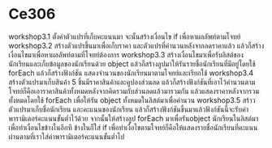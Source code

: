 # Ce306
workshop3.1 ตั้งค่าตัวแปรที่เก็บคะแนนมา จะนั้นสร้างเงื่อนไข if เพื่อหาผลลัพท์ตามโจทย์
workshop3.2 สร้างตัวแปรขึ้นมาเพื่อเก็บราคา และตัวแปรที่คำนวนหลังจากลดราคาแล้ว แล้วก็สร้างเงื่อนไขมาเพื่อหาผลลัพท์ตามที่โจทย์ต้องการ
workshop3.3 สร้างเงื่อนไขมาเพื่อรับลิสต์ของนักเรียนและเก็บข้อมูลของนักเรียนด้วย object แล้วก็สร้างลูปมาให้รันรายชื่อนักเรียนที่มีอยู่โดยใช้ forEach แล้วก็สร้างฟังก์ชัน แสดงจำนวนของนักเรียนมาตามโจทย์และเรียกใช้
workshop3.4 สร้างตัวแปรมาเก็บสินค้า 5 ชิ้นมีราคาสินค้าและคูปองส่วนลด แล้วก็สร้างฟังก์ชันที่เอาไว้คำนวนตามโจทย์ก็คือเอาราคาสินค้าทั้งหมดหลังจากคิดรวมกับส่วนลดแล้วมารวมกัน แล้วแสดงราคาหลังจากรวมทั้งหมดโดยใช้ forEach เพื่อให้รัน object ทั้งหมดในลิสต์มาเพื่อคำนวน
workshop3.5 สร้าวตัวแปรมาเก็บชื่อนักเรียน และคะแนนของนักเรียน แล้วก็สร้างฟังก์ชันขึ้นมาแล้วฟังก์ชันนี้จะรับค่าพารามิเตอร์คะแนนขั้นต่ำไว้ด้วย จากนั้นให้สร้างลูป forEach มาเพื่อรันobject นักเรียนในลิสต์มาเพื่อทำเงื่อนไขข้างในอีกที ข้างในก็ใส่ if เพื่อทำเงื่อไขตามโจทย์ก็คือให้แสดงรายชื่อนักเรียนที่คะแนนผ่านตามที่เราใส่ค่าพารามิเตอร์คะแนนขั้นต่ำไป
